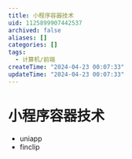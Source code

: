 ```yaml
---
title: 小程序容器技术
uid: 1125899907442537
archived: false
aliases: []
categories: []
tags:
  - 计算机/前端
createTime: "2024-04-23 00:07:33"
updateTime: "2024-04-23 00:07:33"
---
```


# 小程序容器技术

- uniapp
- finclip
